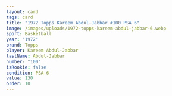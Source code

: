 ```yaml
---
layout: card
tags: card
title: "1972 Topps Kareem Abdul-Jabbar #100 PSA 6"
image: /images/uploads/1972-topps-kareem-abdul-jabbar-6.webp
sport: Basketball
year: "1972"
brand: Topps
player: Kareem Abdul-Jabbar
lastName: Abdul-Jabbar
number: "100"
isRookie: false
condition: PSA 6
value: 130
order: 10
---
```

